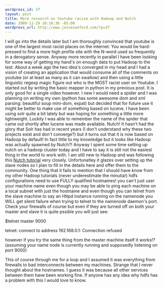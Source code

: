 ```yaml
--- 
wordpress_id: 37
layout: post
title: More research on Youtube racism with Hadoop and Nutch
date: 2009-11-29 10:16:36 -05:00
wordpress_url: http://www.jessesanford.com/?p=37
---
```

I will go into the details later but I am thoroughly convinced that youtube is one of the largest most racist places on the internet. You would be hard-pressed to find a more high profile site with the N-word used so frequently in a derogatory sense. Anyway more recently in parallel I have been looking for some way of getting my hand's on enough data to put Hadoop to the test. About a week ago the two idea's converged in my head and I had a vision of creating an application that would consume all of the comments on youtube (or at least as many as it can swallow) and then using a little linguistic regexp magic figure out who is the MOST racist user on Youtube. I started out by writing the basic mapper in python in my previous post. It is only good for a single video however. I new I would need a spider and I was planning on writing my own (python has some awesome dom and xml parsing: beautiful soup mini-dom, expat) but decided that for future use it might be better to make use of something based on lucene. I have been using solr quite a bit lately but was hoping for something a little more lightweight. Luckily I was able to remember the name of the spider that came out shortly after lucene was made available. Nutch! It hasn't had the glory that Solr has had in recent years (I don't understand why these two projects exist and don't converge?) but it turns out that it is now based on Hadoop by default! In fact little to my knowledge but it looks like Hadoop was actually spawned by Nutch?! Anyway I spent some time setting up nutch on a hadoop cluster today and I have to say it is still not the easiest thing in the world to work with. I am still new to Hadoop and was following this <a href="http://wiki.apache.org/nutch/NutchHadoopTutorial">Nutch tutorial</a> very closely. Unfortunatley it glazes over setting up the slave nodes so I plan to fill in the details here and offer them to the community. One thing that it fails to mention that I should have know from my other Hadoop tutorials (never underestimate the minutia!) hdfs configurations need to use FULLY qualified hostnames! you can't just user your machine name even though you may be able to ping each machine on a local subnet with just the hostname and even though you can telnet from the slave machine to say an Httpd instance running on the namenode you WILL get silent failure when trying to telnet to the namenode daemon's port. Check your firewalls of course but even if they are turned off on both your master and slave it is quite pssible you will just see:
<div id="_mcePaste" style="position: absolute; left: -10000px; top: 453px; width: 1px; height: 1px; overflow-x: hidden; overflow-y: hidden;">telnet: connect to address 127.0.0.1: Connection refused</div>
$telnet master 9000

telnet: connect to address 192.168.0.1: Connection refused

however if you try the same thing from the master machine itself it works!? (assuming your name node is currently running and supposedly listening on port 9000)

This of course through me for a loop and I assumed it was everything from firewalls to bad interconnects between my machines. Strange that I never thought about the hostnames. I guess it was because all other services between them have been working fine. If anyone has any idea why hdfs has a problem with this I would love to know.
